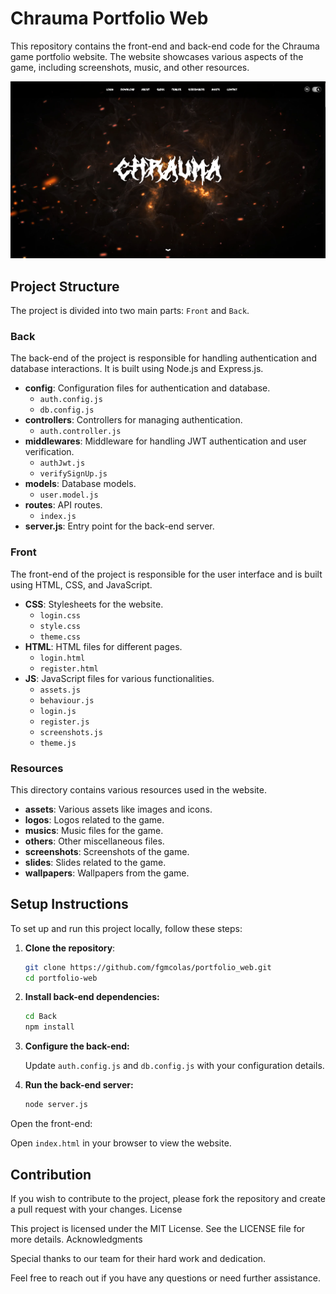 
# Chrauma Portfolio Web

This repository contains the front-end and back-end code for the Chrauma game portfolio website. The website showcases various aspects of the game, including screenshots, music, and other resources.

![Chrauma Homepage](/Chrauma.png)

## Project Structure

The project is divided into two main parts: `Front` and `Back`.

### Back

The back-end of the project is responsible for handling authentication and database interactions. It is built using Node.js and Express.js.

- **config**: Configuration files for authentication and database.
  - `auth.config.js`
  - `db.config.js`
- **controllers**: Controllers for managing authentication.
  - `auth.controller.js`
- **middlewares**: Middleware for handling JWT authentication and user verification.
  - `authJwt.js`
  - `verifySignUp.js`
- **models**: Database models.
  - `user.model.js`
- **routes**: API routes.
  - `index.js`
- **server.js**: Entry point for the back-end server.

### Front

The front-end of the project is responsible for the user interface and is built using HTML, CSS, and JavaScript.

- **CSS**: Stylesheets for the website.
  - `login.css`
  - `style.css`
  - `theme.css`
- **HTML**: HTML files for different pages.
  - `login.html`
  - `register.html`
- **JS**: JavaScript files for various functionalities.
  - `assets.js`
  - `behaviour.js`
  - `login.js`
  - `register.js`
  - `screenshots.js`
  - `theme.js`

### Resources

This directory contains various resources used in the website.

- **assets**: Various assets like images and icons.
- **logos**: Logos related to the game.
- **musics**: Music files for the game.
- **others**: Other miscellaneous files.
- **screenshots**: Screenshots of the game.
- **slides**: Slides related to the game.
- **wallpapers**: Wallpapers from the game.

## Setup Instructions

To set up and run this project locally, follow these steps:

1. **Clone the repository**:
   ```sh
   git clone https://github.com/fgmcolas/portfolio_web.git
   cd portfolio-web

2. **Install back-end dependencies:**

    ```sh
    cd Back
    npm install

3. **Configure the back-end:**

    Update `auth.config.js` and `db.config.js` with your configuration details.

4. **Run the back-end server:**

    ```sh
    node server.js

Open the front-end:

Open `index.html` in your browser to view the website.

## Contribution

If you wish to contribute to the project, please fork the repository and create a pull request with your changes.
License

This project is licensed under the MIT License. See the LICENSE file for more details.
Acknowledgments

Special thanks to our team for their hard work and dedication.

Feel free to reach out if you have any questions or need further assistance.
